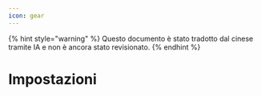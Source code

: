 ```yaml
---
icon: gear
---
```


{% hint style="warning" %}
Questo documento è stato tradotto dal cinese tramite IA e non è ancora stato revisionato.
{% endhint %}

# Impostazioni